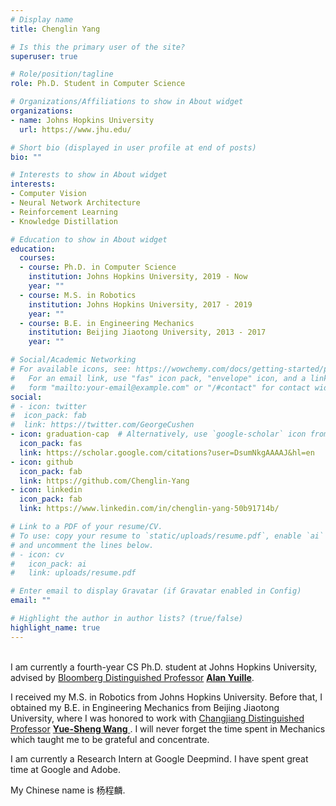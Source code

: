 ```yaml
---
# Display name
title: Chenglin Yang

# Is this the primary user of the site?
superuser: true

# Role/position/tagline
role: Ph.D. Student in Computer Science

# Organizations/Affiliations to show in About widget
organizations:
- name: Johns Hopkins University
  url: https://www.jhu.edu/

# Short bio (displayed in user profile at end of posts)
bio: ""

# Interests to show in About widget
interests:
- Computer Vision
- Neural Network Architecture
- Reinforcement Learning
- Knowledge Distillation

# Education to show in About widget
education:
  courses:
  - course: Ph.D. in Computer Science
    institution: Johns Hopkins University, 2019 - Now
    year: ""
  - course: M.S. in Robotics
    institution: Johns Hopkins University, 2017 - 2019
    year: ""
  - course: B.E. in Engineering Mechanics
    institution: Beijing Jiaotong University, 2013 - 2017
    year: ""

# Social/Academic Networking
# For available icons, see: https://wowchemy.com/docs/getting-started/page-builder/#icons
#   For an email link, use "fas" icon pack, "envelope" icon, and a link in the
#   form "mailto:your-email@example.com" or "/#contact" for contact widget.
social:
# - icon: twitter
#  icon_pack: fab
#  link: https://twitter.com/GeorgeCushen 
- icon: graduation-cap  # Alternatively, use `google-scholar` icon from `ai` icon pack
  icon_pack: fas
  link: https://scholar.google.com/citations?user=DsumNkgAAAAJ&hl=en
- icon: github
  icon_pack: fab
  link: https://github.com/Chenglin-Yang
- icon: linkedin
  icon_pack: fab
  link: https://www.linkedin.com/in/chenglin-yang-50b91714b/

# Link to a PDF of your resume/CV.
# To use: copy your resume to `static/uploads/resume.pdf`, enable `ai` icons in `params.toml`, 
# and uncomment the lines below.
# - icon: cv
#   icon_pack: ai
#   link: uploads/resume.pdf

# Enter email to display Gravatar (if Gravatar enabled in Config)
email: ""

# Highlight the author in author lists? (true/false)
highlight_name: true
---
```

<br/>
I am currently a fourth-year CS Ph.D. student at Johns Hopkins University, advised by <a href="https://en.wikipedia.org/wiki/Bloomberg_Distinguished_Professorships"> Bloomberg Distinguished Professor</a> <a href="https://cs.jhu.edu/~ayuille/"><b>Alan Yuille</b></a>.

I received my M.S. in Robotics from Johns Hopkins University. Before that, I obtained my B.E. in Engineering Mechanics from Beijing Jiaotong University, where I was honored to work with <a href="https://en.wikipedia.org/wiki/Changjiang_Scholars_Program"> Changjiang Distinguished Professor</a> <a href="https://scholar.google.com.hk/citations?user=rNzP5OAAAAAJ&hl=zh-CN"> <b>Yue-Sheng Wang</b> </a>. I will never forget the time spent in Mechanics which taught me to be grateful and concentrate.

I am currently a Research Intern at Google Deepmind. I have spent great time at Google and Adobe.

My Chinese name is 杨程麟.

<!--  {{< icon name="download" pack="fas" >}} Download my {{< staticref "uploads/demo_resume.pdf" "newtab" >}}resumé{{< /staticref >}}. -->
